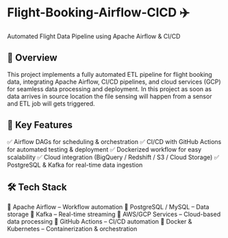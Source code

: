 # Flight-Booking-Airflow-CICD ✈️
Automated Flight Data Pipeline using Apache Airflow & CI/CD
## 📌 Overview
This project implements a fully automated ETL pipeline for flight booking data, integrating Apache Airflow, CI/CD pipelines, and cloud services (GCP) for seamless data processing and deployment. In this project as soon as data arrives in source location the file sensing will happen from a sensor and ETL job will gets triggered.
## 🚀 Key Features
✅ Airflow DAGs for scheduling & orchestration
✅ CI/CD with GitHub Actions for automated testing & deployment
✅ Dockerized workflow for easy scalability
✅ Cloud integration (BigQuery / Redshift / S3 / Cloud Storage)
✅ PostgreSQL & Kafka for real-time data ingestion
## 🛠️ Tech Stack
🔹 Apache Airflow – Workflow automation
🔹 PostgreSQL / MySQL – Data storage
🔹 Kafka – Real-time streaming
🔹 AWS/GCP Services – Cloud-based data processing
🔹 GitHub Actions – CI/CD automation
🔹 Docker & Kubernetes – Containerization & orchestration
